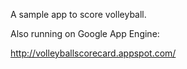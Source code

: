A sample app to score volleyball. 

Also running on Google App Engine:

http://volleyballscorecard.appspot.com/
